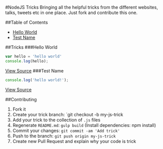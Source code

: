 #NodeJS Tricks
Bringing all the helpful tricks from the different websites, talks, tweets etc                   in one place. Just fork and contribute this one.


##Table of Contents
- [Hello World](#hello-world)
- [Test Name](#test-name)


##Tricks
###Hello World
```javascript
var hello = 'hello world'
console.log(hello);
```
[View Source](hello_world.js)
###Test Name
```javascript
console.log('hello world!');
```
[View Source](test_name.js)


##Contributing

1. Fork it
1. Create your trick branch: `git checkout -b my-js-trick
1. Add your trick to the collection of `.js` files
1. Regenerate `README.md`: `gulp build` (Install dependencies: npm install)
1. Commit your changes: `git commit -am 'Add trick'`
1. Push to the branch: `git push origin my-js-trick`
1. Create new Pull Request and explain why your code is trick